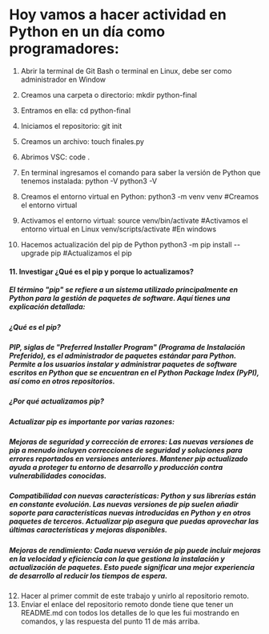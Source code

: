 # Hoy vamos a hacer actividad en Python en un día como programadores:

1. Abrir la terminal de Git Bash o terminal en Linux, debe ser como administrador en Window

2. Creamos una carpeta o directorio: 
mkdir python-final

3. Entramos en ella: 
cd python-final

4. Iniciamos el repositorio:
git init

5. Creamos un archivo:
touch finales.py

6. Abrimos VSC:
code .

7. En terminal ingresamos el comando para saber la versión de Python que tenemos instalada:
python -V
python3 -V

8. Creamos el entorno virtual en Python:
python3 -m venv venv #Creamos el entorno virtual

9. Activamos el entorno virtual:
source venv/bin/activate #Activamos el entorno virtual en Linux
venv/scripts/activate #En windows

10. Hacemos actualización del pip de Python
python3 -m pip install --upgrade pip #Actualizamos el pip

#### 11. Investigar ¿Qué es el pip y porque lo actualizamos?
    
##### El término "pip" se refiere a un sistema utilizado principalmente en Python para la gestión de paquetes de software. Aquí tienes una explicación detallada:
##### ¿Qué es el pip?

##### PIP, siglas de "Preferred Installer Program" (Programa de Instalación Preferido), es el administrador de paquetes estándar para Python. Permite a los usuarios instalar y administrar paquetes de software escritos en Python que se encuentran en el Python Package Index (PyPI), así como en otros repositorios.
##### ¿Por qué actualizamos pip?

##### Actualizar pip es importante por varias razones:

   #####  Mejoras de seguridad y corrección de errores: Las nuevas versiones de pip a menudo incluyen correcciones de seguridad y soluciones para errores reportados en versiones anteriores. Mantener pip actualizado ayuda a proteger tu entorno de desarrollo y producción contra vulnerabilidades conocidas.

   #####  Compatibilidad con nuevas características: Python y sus librerías están en constante evolución. Las nuevas versiones de pip suelen añadir soporte para características nuevas introducidas en Python y en otros paquetes de terceros. Actualizar pip asegura que puedas aprovechar las últimas características y mejoras disponibles.

   #####  Mejoras de rendimiento: Cada nueva versión de pip puede incluir mejoras en la velocidad y eficiencia con la que gestiona la instalación y actualización de paquetes. Esto puede significar una mejor experiencia de desarrollo al reducir los tiempos de espera.

12. Hacer al primer commit de este trabajo y unirlo al repositorio remoto.
13. Enviar el enlace del repositorio remoto donde tiene que tener un README.md con todos los detalles de lo que les fui mostrando en comandos, y las respuesta del punto 11 de más arriba.


